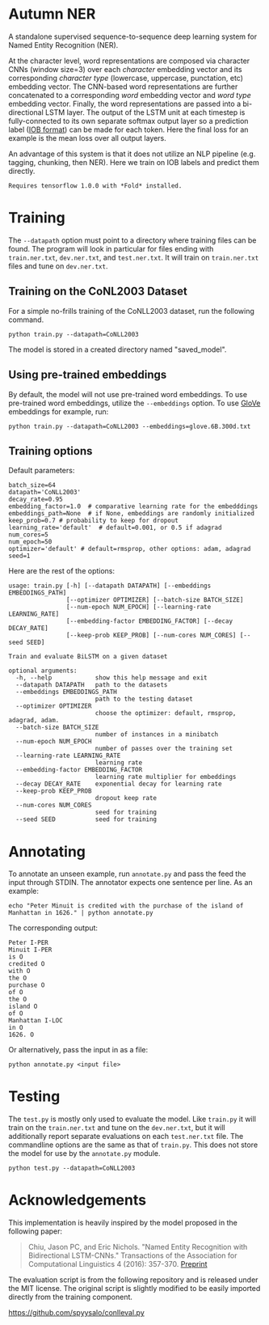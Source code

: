 # Autumn NER

A standalone supervised sequence-to-sequence deep learning system for Named Entity Recognition (NER). 

At the character level, word representations are composed via character CNNs (window size=3) over each *character* embedding vector and its corresponding *character type* (lowercase, uppercase, punctation, etc) embedding vector. The CNN-based word representations are further concatenated to a corresponding *word* embedding vector and *word type* embedding vector. Finally, the word representations are passed into a bi-directional LSTM layer. The output of the LSTM unit at each timestep is fully-connected to its own separate softmax output layer so a prediction label ([IOB format](https://en.wikipedia.org/wiki/Inside_Outside_Beginning)) can be made for each token. Here the final loss for an example is the mean loss over all output layers.

An advantage of this system is that it does not utilize an NLP pipeline (e.g. tagging, chunking, then NER). Here we train on IOB labels and predict them directly.

``Requires tensorflow 1.0.0 with *Fold* installed.``

# Training

The `--datapath` option must point to a directory where training files can be found. The program will look in particular for files ending with `train.ner.txt`, `dev.ner.txt`, and `test.ner.txt`. It will train on `train.ner.txt` files and tune on `dev.ner.txt`. 

## Training on the CoNL2003 Dataset

For a simple no-frills training of the CoNLL2003 dataset, run the following command.

`python train.py --datapath=CoNLL2003`

The model is stored in a created directory named "saved_model".

## Using pre-trained embeddings

By default, the model will not use pre-trained word embeddings. To use pre-trained word embeddings, utilize the `--embeddings` option. To use [GloVe](https://nlp.stanford.edu/projects/glove/) embeddings for example, run:

`python train.py --datapath=CoNLL2003 --embeddings=glove.6B.300d.txt`

## Training options

Default parameters:

~~~
batch_size=64
datapath='CoNLL2003'
decay_rate=0.95
embedding_factor=1.0  # comparative learning rate for the embedddings
embeddings_path=None  # if None, embeddings are randomly initialized
keep_prob=0.7 # probability to keep for dropout
learning_rate='default'  # default=0.001, or 0.5 if adagrad
num_cores=5
num_epoch=50
optimizer='default' # default=rmsprop, other options: adam, adagrad
seed=1
~~~

Here are the rest of the options:

~~~
usage: train.py [-h] [--datapath DATAPATH] [--embeddings EMBEDDINGS_PATH]
                [--optimizer OPTIMIZER] [--batch-size BATCH_SIZE]
                [--num-epoch NUM_EPOCH] [--learning-rate LEARNING_RATE]
                [--embedding-factor EMBEDDING_FACTOR] [--decay DECAY_RATE]
                [--keep-prob KEEP_PROB] [--num-cores NUM_CORES] [--seed SEED]

Train and evaluate BiLSTM on a given dataset

optional arguments:
  -h, --help            show this help message and exit
  --datapath DATAPATH   path to the datasets
  --embeddings EMBEDDINGS_PATH
                        path to the testing dataset
  --optimizer OPTIMIZER
                        choose the optimizer: default, rmsprop, adagrad, adam.
  --batch-size BATCH_SIZE
                        number of instances in a minibatch
  --num-epoch NUM_EPOCH
                        number of passes over the training set
  --learning-rate LEARNING_RATE
                        learning rate
  --embedding-factor EMBEDDING_FACTOR
                        learning rate multiplier for embeddings
  --decay DECAY_RATE    exponential decay for learning rate
  --keep-prob KEEP_PROB
                        dropout keep rate
  --num-cores NUM_CORES
                        seed for training
  --seed SEED           seed for training

~~~

# Annotating

To annotate an unseen example, run `annotate.py` and pass the feed the input through STDIN. The annotator expects one sentence per line. As an example:

`echo "Peter Minuit is credited with the purchase of the island of Manhattan in 1626." | python annotate.py`

The corresponding output:

```
Peter I-PER
Minuit I-PER
is O
credited O
with O
the O
purchase O
of O
the O
island O
of O
Manhattan I-LOC
in O
1626. O
```

Or alternatively, pass the input in as a file:

`python annotate.py <input file>`

# Testing

The `test.py` is mostly only used to evaluate the model. Like `train.py` it will train on the `train.ner.txt` and tune on the `dev.ner.txt`, but it will additionally report separate evaluations on each `test.ner.txt` file. The commandline options are the same as that of `train.py`. This does not store the model for use by the `annotate.py` module.

`python test.py --datapath=CoNLL2003`

# Acknowledgements

This implementation is heavily inspired by the model proposed in the following paper:

> Chiu, Jason PC, and Eric Nichols. "Named Entity Recognition with Bidirectional LSTM-CNNs." Transactions of the Association for Computational Linguistics 4 (2016): 357-370. [Preprint](https://arxiv.org/pdf/1511.08308.pdf)

The evaluation script is from the following repository and is released under the MIT license. The original script is slightly modified to be easily imported directly from the training component.

https://github.com/spyysalo/conlleval.py


